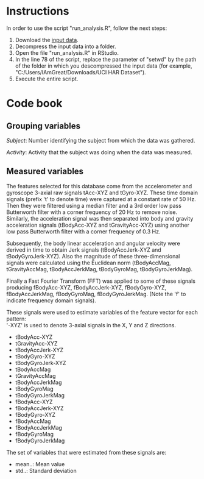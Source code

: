 # Instructions

In order to use the script "run_analysis.R", follow the next steps:

1.  Download the [input data](https://d396qusza40orc.cloudfront.net/getdata%2Fprojectfiles%2FUCI%20HAR%20Dataset.zip).
2.  Decompress the input data into a folder.
3.  Open the file "run_analysis.R" in RStudio.
4.  In the line 78 of the script, replace the parameter of "setwd" by the path of the folder in which you descompressed the input data (for example, "C:/Users/IAmGreat/Downloads/UCI HAR Dataset").
5.  Execute the entire script.

# Code book

## Grouping variables

*Subject*: Number identifying the subject from which the data was gathered.

*Activity*: Activity that the subject was doing when the data was measured.

## Measured variables

The features selected for this database come from the accelerometer and gyroscope 3-axial raw signals tAcc-XYZ and tGyro-XYZ. These time domain signals (prefix 't' to denote time) were captured at a constant rate of 50 Hz. Then they were filtered using a median filter and a 3rd order low pass Butterworth filter with a corner frequency of 20 Hz to remove noise. Similarly, the acceleration signal was then separated into body and gravity acceleration signals (tBodyAcc-XYZ and tGravityAcc-XYZ) using another low pass Butterworth filter with a corner frequency of 0.3 Hz. 

Subsequently, the body linear acceleration and angular velocity were derived in time to obtain Jerk signals (tBodyAccJerk-XYZ and tBodyGyroJerk-XYZ). Also the magnitude of these three-dimensional signals were calculated using the Euclidean norm (tBodyAccMag, tGravityAccMag, tBodyAccJerkMag, tBodyGyroMag, tBodyGyroJerkMag). 

Finally a Fast Fourier Transform (FFT) was applied to some of these signals producing fBodyAcc-XYZ, fBodyAccJerk-XYZ, fBodyGyro-XYZ, fBodyAccJerkMag, fBodyGyroMag, fBodyGyroJerkMag. (Note the 'f' to indicate frequency domain signals). 

These signals were used to estimate variables of the feature vector for each pattern:  
'-XYZ' is used to denote 3-axial signals in the X, Y and Z directions.

-  tBodyAcc-XYZ
-  tGravityAcc-XYZ
-  tBodyAccJerk-XYZ
-  tBodyGyro-XYZ
-  tBodyGyroJerk-XYZ
-  tBodyAccMag
-  tGravityAccMag
-  tBodyAccJerkMag
-  tBodyGyroMag
-  tBodyGyroJerkMag
-  fBodyAcc-XYZ
-  fBodyAccJerk-XYZ
-  fBodyGyro-XYZ
-  fBodyAccMag
-  fBodyAccJerkMag
-  fBodyGyroMag
-  fBodyGyroJerkMag

The set of variables that were estimated from these signals are: 

-  mean..: Mean value
-  std..: Standard deviation



